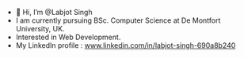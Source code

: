 - 👋 Hi, I’m @Labjot Singh
- I am currently pursuing BSc. Computer Science at De Montfort University, UK.
- Interested in Web Development. 
- My LinkedIn profile : www.linkedin.com/in/labjot-singh-690a8b240
  


<!---
LovejotSandhu/LovejotSandhu is a ✨ special ✨ repository because its `README.md` (this file) appears on your GitHub profile.
You can click the Preview link to take a look at your changes.
--->
